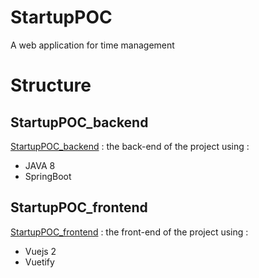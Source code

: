 # StartupPOC 

A web application for time management

# Structure

## StartupPOC_backend

 [StartupPOC_backend](https://github.com/TahaAlamiIdrissi/StartupPOC_backend) : the back-end of the project using :
 
 - JAVA 8
 - SpringBoot
 
 ## StartupPOC_frontend
 
 [StartupPOC_frontend](https://github.com/TahaAlamiIdrissi/StartupPOC_frontend) : the front-end of the project using :
 
 - Vuejs 2
 - Vuetify 
 




